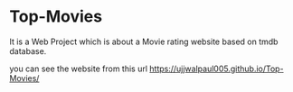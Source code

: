 # Top-Movies

It is a Web Project which is about a Movie rating website based on tmdb database.

you can see the website from this url
https://ujjwalpaul005.github.io/Top-Movies/
